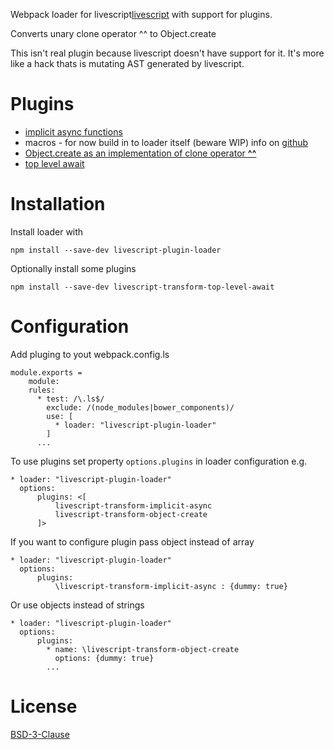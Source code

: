 Webpack loader for livescript[livescript](https://github.com/gkz/LiveScript) with support for plugins.

Converts unary clone operator ^^ to Object.create

This isn't real plugin because livescript doesn't have support for it. It's more like a hack thats is mutating AST generated by livescript.

# Plugins
- [implicit async functions](https://www.npmjs.com/package/livescript-transform-implicit-async)
- macros - for now build in to loader itself (beware WIP) info on [github ](https://github.com/gkz/LiveScript/issues/982)
- [Object.create as an implementation of clone operator **^^**](https://www.npmjs.com/package/livescript-transform-object-create)
- [top level await](https://www.npmjs.com/package/livescript-transform-top-level-await)

# Installation

Install loader with 

    npm install --save-dev livescript-plugin-loader


Optionally install some plugins
    
    npm install --save-dev livescript-transform-top-level-await

# Configuration

Add pluging to yout webpack.config.ls

```livescript
module.exports =
    module:
    rules:
      * test: /\.ls$/
        exclude: /(node_modules|bower_components)/
        use: [
          * loader: "livescript-plugin-loader"
        ]
      ...  
```

To use plugins set property `options.plugins` in loader configuration e.g.

```livescript
* loader: "livescript-plugin-loader"
  options:
      plugins: <[
          livescript-transform-implicit-async
          livescript-transform-object-create
      ]>
```

If you want to configure plugin pass object instead of array
```livescript
* loader: "livescript-plugin-loader"
  options:
      plugins:
          \livescript-transform-implicit-async : {dummy: true}
```
Or use objects instead of strings
```livescript
* loader: "livescript-plugin-loader"
  options:
      plugins:
        * name: \livescript-transform-object-create
          options: {dummy: true}
        ...
```

# License
[BSD-3-Clause](License.md)
